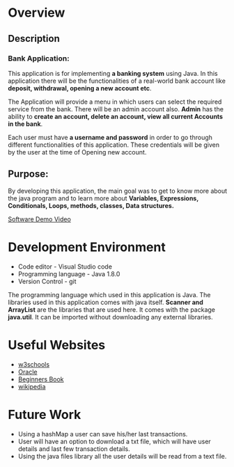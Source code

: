 # Overview

## Description

### Bank Application: 
This application is for implementing **a banking system** using Java. In this application there will be the functionalities of a real-world bank account like **deposit, withdrawal, opening a new account etc**.

The Application will provide a menu in which users can select the required service from the bank. There will be an admin account also. **Admin** has the ability to **create an account, delete an account, view all current Accounts in the bank**. 

Each user must have **a username and password** in order to go through different functionalities of this application. These credentials will be given by the user at the time of Opening new account.


## Purpose:

By developing this application, the main goal was to get to know more about the java program and to learn more about **Variables, Expressions, Conditionals, Loops, methods, classes, Data structures.**



[Software Demo Video](http://youtube.link.goes.here)

# Development Environment

* Code editor - Visual Studio code
* Programming language - Java 1.8.0
* Version Control - git

The programming language which used in this application is Java. The libraries used in this application comes with java itself. **Scanner and ArrayList** are the libraries that are used here. It comes with the package **java.util**. It can be imported without downloading any external libraries.

# Useful Websites

* [w3schools](https://www.w3schools.com/java/default.asp)
* [Oracle](https://docs.oracle.com/javase/8/)
* [Beginners Book](https://beginnersbook.com/java-collections-tutorials/)
* [wikipedia](https://en.wikipedia.org/wiki/Java_(programming_language))

# Future Work

* Using a hashMap a user can save his/her last transactions.
* User will have an option to download a txt file, which will have user details and last few transaction details.
* Using the java files library all the user details will be read from a text file. 